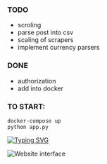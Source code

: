 ### TODO
- scroling
- parse post into csv
- scaling of scrapers
- implement currency parsers

### DONE
- authorization
- add into docker

### TO START:
    docker-compose up
    python app.py 


[![Typing SVG](https://readme-typing-svg.herokuapp.com?color=%2336BCF7&lines=VERY+RAW+DIAGRAM)](https://git.io/typing-svg)

![Website interface]((parser.png))

 



